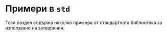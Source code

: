 # Примери в `std`

Този раздел съдържа няколко примера от стандартната библиотека
за използване на затваряния.
